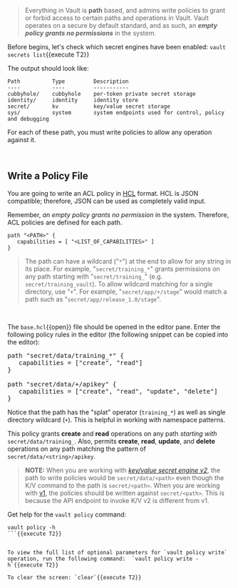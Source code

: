 > Everything in Vault is **path** based, and admins write policies to grant or forbid access to certain paths and operations in Vault. Vault operates on a secure by default standard, and as such, an ***empty policy grants no permissions*** in the system.

Before begins, let's check which secret engines have been enabled:  `vault secrets list`{{execute T2}}

The output should look like:

```
Path          Type         Description
----          ----         -----------
cubbyhole/    cubbyhole    per-token private secret storage
identity/     identity     identity store
secret/       kv           key/value secret storage
sys/          system       system endpoints used for control, policy and debugging
```

For each of these path, you must write policies to allow any operation against it.

<br>

## Write a Policy File

You are going to write an ACL policy in [HCL](https://github.com/hashicorp/hcl) format. HCL is JSON compatible; therefore, JSON can be used as completely valid input.

Remember, _an empty policy grants no permission_ in the system. Therefore, ACL policies are defined for each path.

```
path "<PATH>" {
   capabilities = [ "<LIST_OF_CAPABILITIES>" ]
}
```

> The path can have a wildcard ("`*`") at the end to allow for any string in its place. For example, "`secret/training_*`" grants permissions on any path starting with "`secret/training_`" (e.g. `secret/training_vault`). To allow wildcard matching for a single  directory, use "`+`". For example, "`secret/app/+/stage`" would match a path such as "`secret/app/release_1.0/stage`".

<br>


The `base.hcl`{{open}} file should be opened in the editor pane.  Enter the following policy rules in the editor (the following snippet can be copied into the editor):

<pre class="file" data-filename="base.hcl" data-target="replace">
path "secret/data/training_*" {
   capabilities = ["create", "read"]
}

path "secret/data/+/apikey" {
   capabilities = ["create", "read", "update", "delete"]
}
</pre>

Notice that the path has the "splat" operator (`training_*`) as well as single directory wildcard (`+`). This is helpful in working with namespace patterns.  

This policy grants **create** and **read** operations on any path _starting with_ `secret/data/training_`. Also, permits **create**, **read**, **update**, and **delete** operations on any path matching the pattern of `secret/data/<string>/apikey`.

> **NOTE:**  When you are working with [_key/value secret engine v2_](https://www.vaultproject.io/api/secret/kv/kv-v2.html), the path to write policies would be `secret/data/<path>` even though the K/V command to the path is `secret/<path>`.  When you are working with [v1](https://www.vaultproject.io/api/secret/kv/kv-v1.html), the policies should be written against `secret/<path>`.  This is because the API endpoint to invoke K/V v2 is different from v1.



Get help for the `vault policy` command:

```
vault policy -h
```{{execute T2}}


To view the full list of optional parameters for `vault policy write` operation, run the following command:  `vault policy write -h`{{execute T2}}

To clear the screen: `clear`{{execute T2}}
